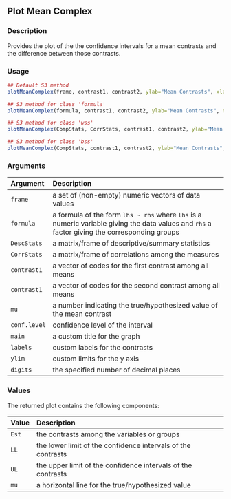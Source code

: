 ## Plot Mean Complex

### Description

Provides the plot of the the confidence intervals for a mean contrasts and the difference between those contrasts.

### Usage

```r
## Default S3 method
plotMeanComplex(frame, contrast1, contrast2, ylab="Mean Contrasts", xlab="", mu=0, conf.level=.95, rope=NULL, values=TRUE, main=NULL, ylim=NULL, digits=3)

## S3 method for class 'formula'
plotMeanComplex(formula, contrast1, contrast2, ylab="Mean Contrasts", xlab="", mu=0, conf.level=.95, rope=NULL, values=TRUE, main=NULL, ylim=NULL, digits=3)

## S3 method for class 'wss'
plotMeanComplex(CompStats, CorrStats, contrast1, contrast2, ylab="Mean Contrasts", xlab="", mu=0, conf.level=.95, rope=NULL, values=TRUE, main=NULL, ylim=NULL, digits=3)

## S3 method for class 'bss'
plotMeanComplex(CompStats, contrast1, contrast2, ylab="Mean Contrasts", xlab="", mu=0, conf.level=.95, rope=NULL, values=TRUE, main=NULL, ylim=NULL, digits=3)
```

### Arguments

Argument | Description
:-- | :--
```frame``` | a set of (non-empty) numeric vectors of data values
```formula``` | a formula of the form `lhs ~ rhs` where `lhs` is a numeric variable giving the data values and `rhs` a factor giving the corresponding groups
```DescStats``` | a matrix/frame of descriptive/summary statistics
```CorrStats``` | a matrix/frame of correlations among the measures
```contrast1``` | a vector of codes for the first contrast among all means
```contrast1``` | a vector of codes for the second contrast among all means
```mu``` | a number indicating the true/hypothesized value of the mean contrast
```conf.level``` | confidence level of the interval
```main``` | a custom title for the graph
```labels``` | custom labels for the contrasts
```ylim``` | custom limits for the y axis
```digits``` | the specified number of decimal places

### Values

The returned plot contains the following components:

Value | Description
:-- | :--
```Est``` | the contrasts among the variables or groups
```LL``` | the lower limit of the confidence intervals of the contrasts
```UL``` | the upper limit of the confidence intervals of the contrasts
```mu``` | a horizontal line for the true/hypothesized value
